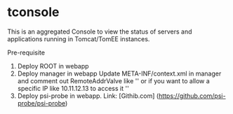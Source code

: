 # tconsole

This is an aggregated Console to view the status of servers and applications running in Tomcat/TomEE instances.

Pre-requisite
1. Deploy ROOT in webapp
2. Deploy manager in webapp
   Update META-INF/context.xml in manager and comment out RemoteAddrValve like
   '<!--
   <Valve className="org.apache.catalina.valves.RemoteAddrValve"
         allow="127\.\d+\.\d+\.\d+|::1|0:0:0:0:0:0:0:1" />
   -->'
   or if you want to allow a specific IP like 10.11.12.13 to access it
   '<Valve className="org.apache.catalina.valves.RemoteAddrValve"
         allow="10\.11\.12\.13" />'
3. Deploy psi-probe in webapp. Link: [Githib.com] (https://github.com/psi-probe/psi-probe)

